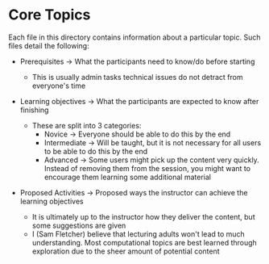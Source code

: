 # Core Topics

Each file in this directory contains information about a particular topic. Such
files detail the following:

- Prerequisites -> What the participants need to know/do before starting
    - This is usually admin tasks technical issues do not detract from
    everyone's time

- Learning objectives -> What the participants are expected to know after
finishing
    - These are split into 3 categories:
        - Novice -> Everyone should be able to do this by the end
        - Intermediate -> Will be taught, but it is not necessary for all users
        to be able to do this by the end
        - Advanced -> Some users might pick up the content very quickly.
        Instead of removing them from the session, you might want to encourage
        them learning some additional material

- Proposed Activities -> Proposed ways the instructor can achieve the learning
objectives
    - It is ultimately up to the instructor how they deliver the content, but
    some suggestions are given
    - I (Sam Fletcher) believe that lecturing adults won't lead to much
    understanding. Most computational topics are best learned through
    exploration due to the sheer amount of potential content
